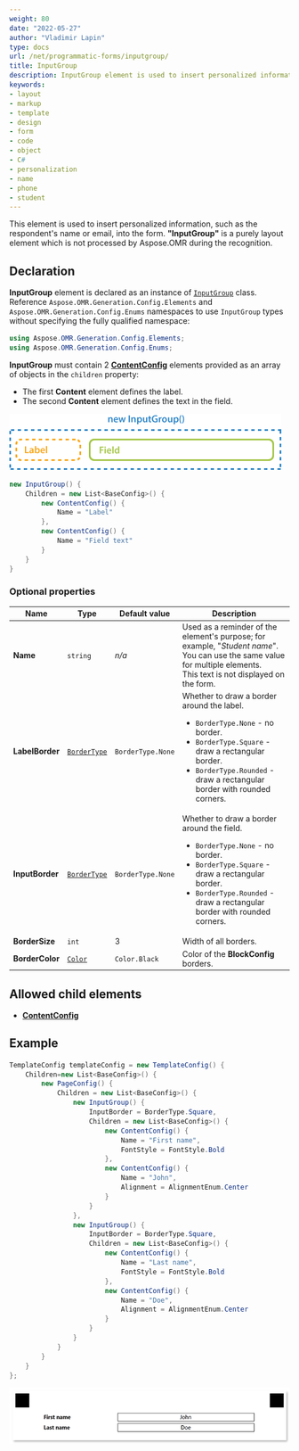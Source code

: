 ```yaml
---
weight: 80
date: "2022-05-27"
author: "Vladimir Lapin"
type: docs
url: /net/programmatic-forms/inputgroup/
title: InputGroup
description: InputGroup element is used to insert personalized information, such as the respondent's name or email, into the form.
keywords:
- layout
- markup
- template
- design
- form
- code
- object
- C#
- personalization
- name
- phone
- student
---
```


This element is used to insert personalized information, such as the respondent's name or email, into the form. **"InputGroup"** is a purely layout element which is not processed by Aspose.OMR during the recognition.

## Declaration

**InputGroup** element is declared as an instance of [`InputGroup`](https://apireference.aspose.com/omr/net/aspose.omr.generation.config.elements/inputgroup/) class. Reference `Aspose.OMR.Generation.Config.Elements` and `Aspose.OMR.Generation.Config.Enums` namespaces to use `InputGroup` types without specifying the fully qualified namespace:

```csharp
using Aspose.OMR.Generation.Config.Elements;
using Aspose.OMR.Generation.Config.Enums;
```

**InputGroup** must contain 2 [**ContentConfig**](/omr/net/programmatic-forms/contentconfig/) elements provided as an array of objects in the `children` property:

- The first **Content** element defines the label.
- The second **Content** element defines the text in the field.

![InputGroup structure](program-inputgroup.png)

```csharp
new InputGroup() {
	Children = new List<BaseConfig>() {
		new ContentConfig() {
			Name = "Label"
		},
		new ContentConfig() {
			Name = "Field text"
		}
	}
}
```

### Optional properties

Name | Type | Default value | Description
---- | ---- | ------------- | -----------
**Name** | `string` | _n/a_ | Used as a reminder of the element's purpose; for example, "_Student name_". You can use the same value for multiple elements.<br />This text is not displayed on the form.
**LabelBorder** | [`BorderType`](https://apireference.aspose.com/omr/net/aspose.omr.generation.config.enums/bordertype/) | `BorderType.None` | Whether to draw a border around the label.<ul><li>`BorderType.None` - no border.</li><li>`BorderType.Square` - draw a rectangular border.</li><li>`BorderType.Rounded` - draw a rectangular border with rounded corners.</li></ul>
**InputBorder** | [`BorderType`](https://apireference.aspose.com/omr/net/aspose.omr.generation.config.enums/bordertype/) | `BorderType.None` | Whether to draw a border around the field.<ul><li>`BorderType.None` - no border.</li><li>`BorderType.Square` - draw a rectangular border.</li><li>`BorderType.Rounded` - draw a rectangular border with rounded corners.</li></ul>
**BorderSize** | `int` | 3 | Width of all borders.
**BorderColor** | [`Color`](https://apireference.aspose.com/omr/net/aspose.omr.generation/color/) | `Color.Black` | Color of the **BlockConfig** borders.

## Allowed child elements

- [**ContentConfig**](/omr/net/programmatic-forms/contentconfig/)

## **Example**

```csharp
TemplateConfig templateConfig = new TemplateConfig() {
	Children=new List<BaseConfig>() {
		new PageConfig() {
			Children = new List<BaseConfig>() {
				new InputGroup() {
					InputBorder = BorderType.Square,
					Children = new List<BaseConfig>() {
						new ContentConfig() {
							Name = "First name",
							FontStyle = FontStyle.Bold
						},
						new ContentConfig() {
							Name = "John",
							Alignment = AlignmentEnum.Center
						}
					}
				},
				new InputGroup() {
					InputBorder = BorderType.Square,
					Children = new List<BaseConfig>() {
						new ContentConfig() {
							Name = "Last name",
							FontStyle = FontStyle.Bold
						},
						new ContentConfig() {
							Name = "Doe",
							Alignment = AlignmentEnum.Center
						}
					}
				}
			}
		}
	}
};
```

![Input group](input_group-example.png)
